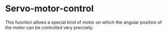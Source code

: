 # Servo-motor-control
This function allows a special kind of motor on which the angular position of the motor can be controlled very precisely.
